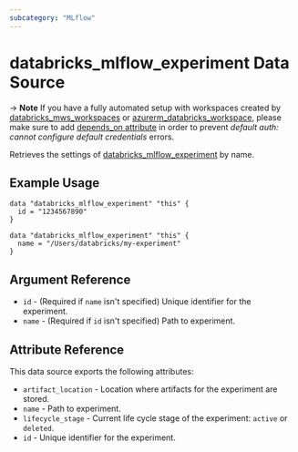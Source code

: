 ```yaml
---
subcategory: "MLflow"
---
```

# databricks_mlflow_experiment Data Source

-> **Note** If you have a fully automated setup with workspaces created by [databricks_mws_workspaces](../resources/mws_workspaces.md) or [azurerm_databricks_workspace](https://registry.terraform.io/providers/hashicorp/azurerm/latest/docs/resources/databricks_workspace), please make sure to add [depends_on attribute](../index.md#data-resources-and-authentication-is-not-configured-errors) in order to prevent _default auth: cannot configure default credentials_ errors.

Retrieves the settings of [databricks_mlflow_experiment](../resources/mlflow_experiment.md) by name.

## Example Usage


```hcl
data "databricks_mlflow_experiment" "this" {
  id = "1234567890"
}

data "databricks_mlflow_experiment" "this" {
  name = "/Users/databricks/my-experiment"
}
```

## Argument Reference

* `id` - (Required if `name` isn't specified) Unique identifier for the experiment.
* `name` - (Required if `id` isn't specified) Path to experiment.

## Attribute Reference

This data source exports the following attributes:

* `artifact_location` - Location where artifacts for the experiment are stored.
* `name` - Path to experiment.
* `lifecycle_stage` - Current life cycle stage of the experiment: `active` or `deleted`.
* `id` - Unique identifier for the experiment.
